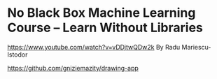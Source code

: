 # No Black Box Machine Learning Course – Learn Without Libraries
https://www.youtube.com/watch?v=vDDjtwQDw2k
By  Radu Mariescu-Istodor 

https://github.com/gniziemazity/drawing-app
